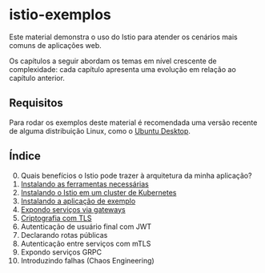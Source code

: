 # istio-exemplos

Este material demonstra o uso do Istio para atender os cenários mais comuns de aplicações web.

Os capítulos a seguir abordam os temas em nível crescente de complexidade: cada capítulo apresenta uma evolução em relação ao capítulo anterior.

## Requisitos

Para rodar os exemplos deste material é recomendada uma versão recente de alguma distribuição Linux, como o [Ubuntu Desktop](https://ubuntu.com/download/desktop).

## Índice

0. Quais benefícios o Istio pode trazer à arquitetura da minha aplicação? 
1. [Instalando as ferramentas necessárias](1-Ferramentas.md)
2. [Instalando o Istio em um cluster de Kubernetes](2-Instalacao.md)
3. [Instalando a aplicação de exemplo](3-Servicos.md)
4. [Expondo serviços via gateways](4-Gateways.md)
5. [Criptografia com TLS](5-TLS.md)
6. Autenticação de usuário final com JWT
7. Declarando rotas públicas
8. Autenticação entre serviços com mTLS
9. Expondo serviços GRPC
10. Introduzindo falhas (Chaos Engineering)

